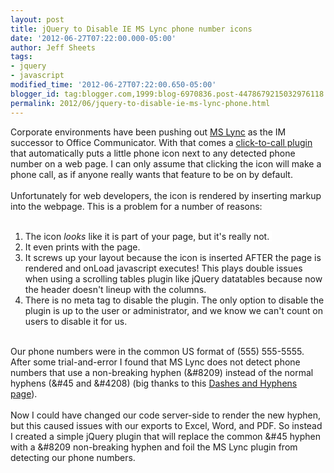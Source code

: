 ```yaml
---
layout: post
title: jQuery to Disable IE MS Lync phone number icons
date: '2012-06-27T07:22:00.000-05:00'
author: Jeff Sheets
tags:
- jquery
- javascript
modified_time: '2012-06-27T07:22:00.650-05:00'
blogger_id: tag:blogger.com,1999:blog-6970836.post-4478679215032976118
permalink: 2012/06/jquery-to-disable-ie-ms-lync-phone.html
---
```


Corporate environments have been pushing out <a
      href="http://lync.microsoft.com/en-us/Pages/unified-communications.aspx">MS Lync</a>
      as the IM successor to Office Communicator. With that comes a <a
      href="http://ucken.blogspot.com/2010/09/lync-click-to-call-in-internet-explorer.html">click-to-call
      plugin</a> that automatically puts a little phone icon next to any detected phone number
      on a web page. I can only assume that clicking the icon will make a phone call, as if anyone
      really wants that feature to be on by default.<br />
      <br />
      Unfortunately for web developers, the icon is rendered by inserting markup into the webpage.
      This is a problem for a number of reasons:<br />
      <br />
      <ol>
      <li><span style="background-color: white;">The icon </span><i
      style="background-color: white;">looks</i><span style="background-color:
      white;">&nbsp;like it is part of your page, but it's really
      not.&nbsp;</span></li>
      <li><span style="background-color: white;">It even prints with the
      page.&nbsp;</span></li>
      <li><span style="background-color: white;">It screws up your layout because the
      icon is inserted AFTER the page is rendered and onLoad javascript executes! This plays double
      issues when using a scrolling tables plugin like jQuery datatables because now the header
      doesn't lineup with the columns.</span></li>
      <li><span style="background-color: white;">There is no meta tag to disable the
      plugin. The only option to disable the plugin is up to the user or administrator, and we know
      we can't count on users to disable it for us.</span></li>
      </ol>
      <br />
      Our phone numbers were in the common US format of (555) 555-5555. After some trial-and-error I
      found that MS Lync does not detect phone numbers that use a non-breaking hyphen
      (&amp;#8209) instead of the normal hyphens (&amp;#45 and &amp;#4208) (big thanks
      to this <a href="http://www.cs.tut.fi/~jkorpela/dashes.html">Dashes and Hyphens
      page</a>).<br />
      <br />
      Now I could have changed our code server-side to render the new hyphen, but this caused issues
      with our exports to Excel, Word, and PDF. So instead I created a simple jQuery plugin that
      will replace the common &amp;#45 hyphen with a &amp;#8209 non-breaking hyphen and foil
      the MS Lync plugin from detecting our phone numbers.<br />
      <br />
      <script src="https://gist.github.com/2996777.js?file=jquery.disableMSLync.js">
      </script><br />
      <br />